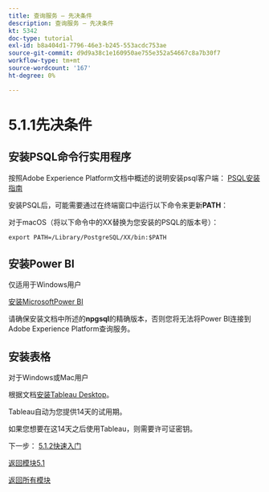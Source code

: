 ```yaml
---
title: 查询服务 — 先决条件
description: 查询服务 — 先决条件
kt: 5342
doc-type: tutorial
exl-id: b8a404d1-7796-46e3-b245-553acdc753ae
source-git-commit: d9d9a38c1e160950ae755e352a54667c8a7b30f7
workflow-type: tm+mt
source-wordcount: '167'
ht-degree: 0%

---
```


# 5.1.1先决条件

## 安装PSQL命令行实用程序

按照Adobe Experience Platform文档中概述的说明安装psql客户端：
[PSQL安装指南](https://experienceleague.adobe.com/docs/experience-platform/query/clients/psql.html)

安装PSQL后，可能需要通过在终端窗口中运行以下命令来更新&#x200B;**PATH**：

对于macOS（将以下命令中的XX替换为您安装的PSQL的版本号）：

`export PATH=/Library/PostgreSQL/XX/bin:$PATH`

## 安装Power BI

仅适用于Windows用户

[安装MicrosoftPower BI](https://experienceleague.adobe.com/docs/experience-platform/query/clients/power-bi.html)

请确保安装文档中所述的&#x200B;**npgsql**&#x200B;的精确版本，否则您将无法将Power BI连接到Adobe Experience Platform查询服务。

## 安装表格

对于Windows或Mac用户

根据文档[安装Tableau Desktop](https://experienceleague.adobe.com/docs/experience-platform/query/clients/tableau.html)。

Tableau自动为您提供14天的试用期。

如果您想要在这14天之后使用Tableau，则需要许可证密钥。

下一步： [5.1.2快速入门](./ex2.md)

[返回模块5.1](./query-service.md)

[返回所有模块](../../../overview.md)
